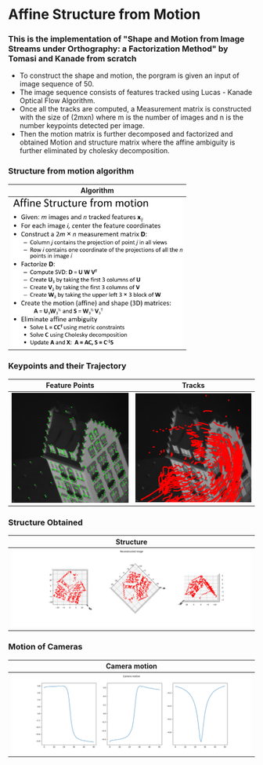 # Affine Structure from Motion
### This is the implementation of  "Shape and Motion from Image Streams under Orthography: a Factorization Method" by Tomasi and Kanade from scratch

* To construct the shape and motion, the porgram is given an input of image sequence of 50.
* The image sequence consists of features tracked using Lucas - Kanade Optical Flow Algorithm.
* Once all the tracks are computed, a Measurement matrix is constructed with the size of (2mxn) where m is the number of images and n is the number keypoints detected per image.
* Then the motion matrix is further decomposed and factorized and obtained Motion and structure matrix where the affine ambiguity is further eliminated by cholesky decomposition.


### Structure from motion algorithm
Algorithm          | 
:-------------------------:|
<img src="sfm_algo.jpg" width="350" alt="Alt text" title=""> |

### Keypoints and their Trajectory
Feature Points             |Tracks
:-------------------------:|:-------------------------:
<img src="/results/Keypoints.png" width="350" alt="Alt text" title="">  |  <img src="/results/Tracked_points.png" width="350" alt="Alt text" title="">

### Structure Obtained
Structure            | 
:-------------------------:|
<img src="results/structure.png" width="600" alt="Alt text" title=""> |

### Motion of Cameras
Camera motion         | 
:-------------------------:|
<img src="results/motion.png" width="600" alt="Alt text" title=""> |

